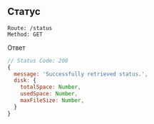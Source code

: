 ## Статус
```
Route: /status
Method: GET
```

Ответ
```js
// Status Code: 200
{
  message: 'Successfully retrieved status.',
  disk: {
    totalSpace: Number,
    usedSpace: Number,
    maxFileSize: Number,
  }
}
```